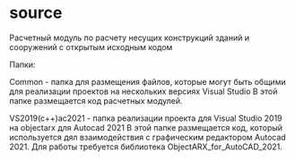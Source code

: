 ﻿# source
Расчетный модуль по расчету несущих конструкций зданий и сооружений с открытым исходным кодом

Папки:

Common - папка для размещения файлов, которые могут быть общими для реализации проектов на нескольких версиях Visual Studio
В этой папке размещается код расчетных модулей.
 
VS2019(c++)ac2021 - папка реализации проекта для Visual Studio 2019 на objectarx для Autocad 2021
В этой папке размещается код, который используется дял взаимодействия с графическим редактором Autocad 2021.
Для работы требуется библиотека ObjectARX_for_AutoCAD_2021.